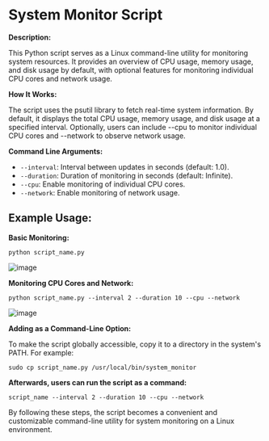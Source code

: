 # System Monitor Script

**Description:**

This Python script serves as a Linux command-line utility for monitoring system resources. It provides an overview of CPU usage, memory usage, and disk usage by default, with optional features for monitoring individual CPU cores and network usage.

**How It Works:**

The script uses the psutil library to fetch real-time system information. By default, it displays the total CPU usage, memory usage, and disk usage at a specified interval. Optionally, users can include --cpu to monitor individual CPU cores and --network to observe network usage.

**Command Line Arguments:**

- `--interval`: Interval between updates in seconds (default: 1.0).
- `--duration`: Duration of monitoring in seconds (default: Infinite).
- `--cpu`: Enable monitoring of individual CPU cores.
- `--network`: Enable monitoring of network usage.

## Example Usage:

**Basic Monitoring:**

    python script_name.py

![image](https://github.com/Kmac907/System-Monitor-Utility/assets/120307903/9ffdbf9b-aac1-40d1-b44f-35f230bb8976)

**Monitoring CPU Cores and Network:**

    python script_name.py --interval 2 --duration 10 --cpu --network
    
![image](https://github.com/Kmac907/System-Monitor-Utility/assets/120307903/3d32d64d-2dff-4799-9314-e8b0ea292d69)
    
**Adding as a Command-Line Option:**

To make the script globally accessible, copy it to a directory in the system's PATH. For example:

    sudo cp script_name.py /usr/local/bin/system_monitor

**Afterwards, users can run the script as a command:**

    script_name --interval 2 --duration 10 --cpu --network

By following these steps, the script becomes a convenient and customizable command-line utility for system monitoring on a Linux environment.
